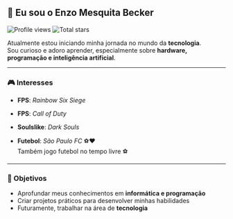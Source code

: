 ## 👋 Eu sou o Enzo Mesquita Becker

![Profile views](https://komarev.com/ghpvc/?username=enzombecker)
![Total stars](https://img.shields.io/github/stars/enzombecker?style=social)

Atualmente estou iniciando minha jornada no mundo da **tecnologia**.  
Sou curioso e adoro aprender, especialmente sobre **hardware, programação e inteligência artificial**.

---

### 🎮 Interesses

- **FPS**: *Rainbow Six Siege*  

- **FPS**: *Call of Duty*  

- **Soulslike**: *Dark Souls*  

- **Futebol**: *São Paulo FC* ⚽❤️  
Também jogo futebol no tempo livre ⚽  

---

### 🚀 Objetivos

- Aprofundar meus conhecimentos em **informática e programação**
- Criar projetos práticos para desenvolver minhas habilidades
- Futuramente, trabalhar na área de **tecnologia**


